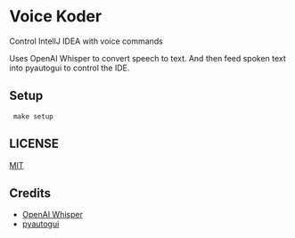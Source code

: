 # Voice Koder

Control IntellJ IDEA with voice commands

Uses OpenAI Whisper to convert speech to text.
And then feed spoken text into pyautogui to control the IDE.

## Setup

```
 make setup
```

## LICENSE

[MIT](LICENSE)

## Credits

- [OpenAI Whisper](https://github.com/openai/whisper)
- [pyautogui](https://pyautogui.readthedocs.io/en/latest/)
